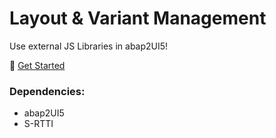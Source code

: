 # Layout & Variant Management
Use external JS Libraries in abap2UI5!
<br>

🚀 [Get Started](https://abap2ui5.github.io/docs/)


### Dependencies:
* abap2UI5
* S-RTTI
